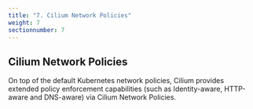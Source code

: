 ```yaml
---
title: "7. Cilium Network Policies"
weight: 7
sectionnumber: 7
---
```


## Cilium Network Policies

On top of the default Kubernetes network policies, Cilium provides extended policy enforcement capabilities (such as Identity-aware, HTTP-aware and DNS-aware) via Cilium Network Policies.

